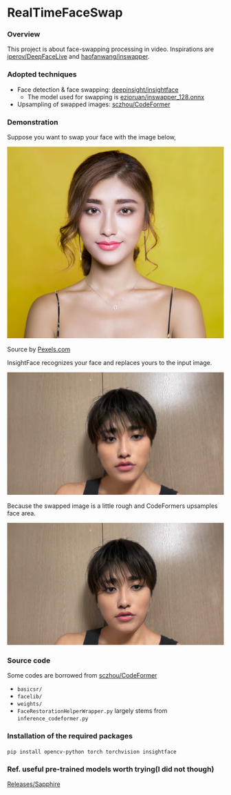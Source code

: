 # RealTimeFaceSwap
### Overview
This project is about face-swapping processing in video.
Inspirations are [iperov/DeepFaceLive](https://github.com/iperov/DeepFaceLive) and [haofanwang/inswapper](https://github.com/haofanwang/inswapper).

### Adopted techniques
* Face detection & face swapping: [deepinsight/insightface](https://github.com/deepinsight/insightface)
    * The model used for swapping is [ezioruan/inswapper_128.onnx](https://huggingface.co/ezioruan/inswapper_128.onnx)
* Upsampling of swapped images: [sczhou/CodeFormer](https://github.com/sczhou/CodeFormer)

### Demonstration
Suppose you want to swap your face with the image below, 

![input](https://github.com/nakahiro1206/RealTimeFaceSwap/blob/main/faceImages/female1.jpg)

Source by [Pexels.com](https://www.pexels.com/search/woman/)

InsightFace recognizes your face and replaces yours to the input image.

![swapped](https://github.com/nakahiro1206/RealTimeFaceSwap/blob/main/assets/swap.png)

Because the swapped image is a little rough and CodeFormers upsamples face area.

![res](https://github.com/nakahiro1206/RealTimeFaceSwap/blob/main/assets/out.png)

### Source code
Some codes are borrowed from [sczhou/CodeFormer](https://github.com/sczhou/CodeFormer)
- ```basicsr/```
- ```facelib/```
- ```weights/```
- ```FaceRestorationHelperWrapper.py``` largely stems from ```inference_codeformer.py```

### Installation of the required packages
```pip install opencv-python torch torchvision insightface```

### Ref. useful pre-trained models worth trying(I did not though)
[Releases/Sapphire](https://github.com/Hillobar/Rope/releases/tag/Sapphire)
